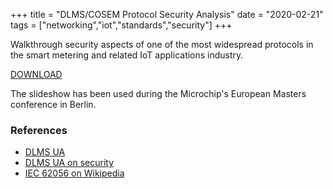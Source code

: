 +++
title = "DLMS/COSEM Protocol Security Analysis"
date = "2020-02-21"
tags = ["networking","iot","standards","security"]
+++

Walkthrough security aspects of one of the most widespread protocols in the
smart metering and related IoT applications industry.

[DOWNLOAD](/companions/dlms-sec.pdf)

The slideshow has been used during the Microchip's European Masters conference
in Berlin.

### References

- [DLMS UA](https://www.dlms.com/)
- [DLMS UA on security](https://www.dlms.com/eng/new-dlms-ua-white-paper-on-security_54533.shtml)
- [IEC 62056 on Wikipedia](https://en.wikipedia.org/wiki/IEC_62056)
